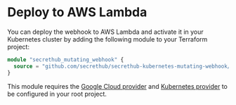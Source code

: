 # Deploy to AWS Lambda

You can deploy the webhook to AWS Lambda and activate it in your Kubernetes cluster by adding the following module to your Terraform project: 

```terraform
module "secrethub_mutating_webhook" {
  source = "github.com/secrethub/secrethub-kubernetes-mutating-webhook//deploy/gcloud-function?ref=v0.2.0"
}
```

This module requires the [Google Cloud provider](https://registry.terraform.io/providers/hashicorp/google/latest/docs) and [Kubernetes provider](https://registry.terraform.io/providers/hashicorp/kubernetes/latest/docs) to be configured in your root project.
